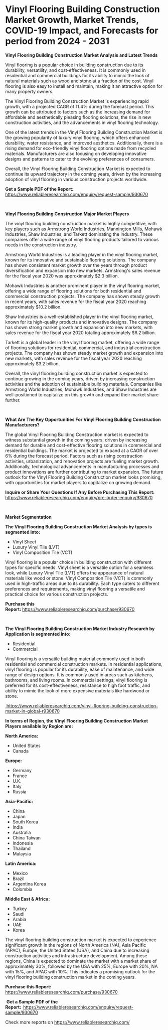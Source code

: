 <p><h1>Vinyl Flooring Building Construction Market Growth, Market Trends, COVID-19 Impact, and Forecasts for period from 2024 - 2031</h1></p><p><strong>Vinyl Flooring Building Construction Market Analysis and Latest Trends</strong></p>
<p><p>Vinyl flooring is a popular choice in building construction due to its durability, versatility, and cost-effectiveness. It is commonly used in residential and commercial buildings for its ability to mimic the look of natural materials such as wood and stone at a fraction of the cost. Vinyl flooring is also easy to install and maintain, making it an attractive option for many property owners.</p><p>The Vinyl Flooring Building Construction Market is experiencing rapid growth, with a projected CAGR of 11.4% during the forecast period. This growth can be attributed to factors such as the increasing demand for affordable and aesthetically pleasing flooring solutions, the rise in new construction activities, and the advancements in vinyl flooring technology. </p><p>One of the latest trends in the Vinyl Flooring Building Construction Market is the growing popularity of luxury vinyl flooring, which offers enhanced durability, water resistance, and improved aesthetics. Additionally, there is a rising demand for eco-friendly vinyl flooring options made from recycled materials. Manufacturers are also focusing on developing innovative designs and patterns to cater to the evolving preferences of consumers.</p><p>Overall, the Vinyl Flooring Building Construction Market is expected to continue its upward trajectory in the coming years, driven by the increasing adoption of vinyl flooring in various construction projects worldwide.</p></p>
<p><strong>Get a Sample PDF of the Report:&nbsp;</strong> <a href="https://www.reliableresearchiq.com/enquiry/request-sample/930670">https://www.reliableresearchiq.com/enquiry/request-sample/930670</a></p>
<p>&nbsp;</p>
<p><strong>Vinyl Flooring Building Construction Major Market Players</strong></p>
<p><p>The vinyl flooring building construction market is highly competitive, with key players such as Armstrong World Industries, Mannington Mills, Mohawk Industries, Shaw Industries, and Tarkett dominating the industry. These companies offer a wide range of vinyl flooring products tailored to various needs in the construction industry.</p><p>Armstrong World Industries is a leading player in the vinyl flooring market, known for its innovative and sustainable flooring solutions. The company has shown consistent market growth over the years through product diversification and expansion into new markets. Armstrong's sales revenue for the fiscal year 2020 was approximately $2.3 billion.</p><p>Mohawk Industries is another prominent player in the vinyl flooring market, offering a wide range of flooring solutions for both residential and commercial construction projects. The company has shown steady growth in recent years, with sales revenue for the fiscal year 2020 reaching approximately $10.2 billion.</p><p>Shaw Industries is a well-established player in the vinyl flooring market, known for its high-quality products and innovative designs. The company has shown strong market growth and expansion into new markets, with sales revenue for the fiscal year 2020 totaling approximately $6.2 billion.</p><p>Tarkett is a global leader in the vinyl flooring market, offering a wide range of flooring solutions for residential, commercial, and industrial construction projects. The company has shown steady market growth and expansion into new markets, with sales revenue for the fiscal year 2020 reaching approximately $3.2 billion.</p><p>Overall, the vinyl flooring building construction market is expected to continue growing in the coming years, driven by increasing construction activities and the adoption of sustainable building materials. Companies like Armstrong World Industries, Mohawk Industries, and Shaw Industries are well-positioned to capitalize on this growth and expand their market share further.</p></p>
<p>&nbsp;</p>
<p><strong>What Are The Key Opportunities For Vinyl Flooring Building Construction Manufacturers?</strong></p>
<p><p>The global Vinyl Flooring Building Construction market is expected to witness substantial growth in the coming years, driven by increasing demand for durable and cost-effective flooring solutions in commercial and residential buildings. The market is projected to expand at a CAGR of over 6% during the forecast period. Factors such as rising construction activities, urbanization, and renovation projects are fueling market growth. Additionally, technological advancements in manufacturing processes and product innovations are further contributing to market expansion. The future outlook for the Vinyl Flooring Building Construction market looks promising, with opportunities for market players to capitalize on growing demand.</p></p>
<p><strong>Inquire or Share Your Questions If Any Before Purchasing This Report:</strong> <a href="https://www.reliableresearchiq.com/enquiry/pre-order-enquiry/930670">https://www.reliableresearchiq.com/enquiry/pre-order-enquiry/930670</a></p>
<p>&nbsp;</p>
<p><strong>Market Segmentation</strong></p>
<p><strong>The Vinyl Flooring Building Construction Market Analysis by types is segmented into:</strong></p>
<p><ul><li>Vinyl Sheet</li><li>Luxury Vinyl Tile (LVT)</li><li>Vinyl Composition Tile (VCT)</li></ul></p>
<p><p>Vinyl flooring is a popular choice in building construction with different types for specific needs. Vinyl sheet is a versatile option for a seamless look, while Luxury Vinyl Tile (LVT) offers the appearance of natural materials like wood or stone. Vinyl Composition Tile (VCT) is commonly used in high-traffic areas due to its durability. Each type caters to different preferences and requirements, making vinyl flooring a versatile and practical choice for various construction projects.</p></p>
<p><strong>Purchase this Report:&nbsp;</strong><a href="https://www.reliableresearchiq.com/purchase/930670">https://www.reliableresearchiq.com/purchase/930670</a></p>
<p>&nbsp;</p>
<p><strong>The Vinyl Flooring Building Construction Market Industry Research by Application is segmented into:</strong></p>
<p><ul><li>Residential</li><li>Commercial</li></ul></p>
<p><p>Vinyl flooring is a versatile building material commonly used in both residential and commercial construction markets. In residential applications, vinyl flooring is popular for its durability, ease of maintenance, and wide range of design options. It is commonly used in areas such as kitchens, bathrooms, and living rooms. In commercial settings, vinyl flooring is preferred for its cost-effectiveness, resistance to high foot traffic, and ability to mimic the look of more expensive materials like hardwood or stone.</p></p>
<p><a href="https://www.reliableresearchiq.com/vinyl-flooring-building-construction-market-in-global-r930670">&nbsp;https://www.reliableresearchiq.com/vinyl-flooring-building-construction-market-in-global-r930670</a></p>
<p><strong>In terms of Region, the Vinyl Flooring Building Construction Market Players available by Region are:</strong></p>
<p>
    <p> <strong> North America: </strong>
        <ul>
            <li>United States</li>
            <li>Canada</li>
        </ul>
        </p> 
    <p> <strong> Europe: </strong>
        <ul>
            <li>Germany</li>
            <li>France</li>
            <li>U.K.</li>
            <li>Italy</li>
            <li>Russia</li>
        </ul>
        </p> 
    <p> <strong> Asia-Pacific: </strong>
        <ul>
            <li>China</li>
            <li>Japan</li>
            <li>South Korea</li>
            <li>India</li>
            <li>Australia</li>
            <li>China Taiwan</li>
            <li>Indonesia</li>
            <li>Thailand</li>
            <li>Malaysia</li>
        </ul>
        </p> 
    <p> <strong> Latin America: </strong>
        <ul>
            <li>Mexico</li>
            <li>Brazil</li>
            <li>Argentina Korea</li>
            <li>Colombia</li>
        </ul>
        </p> 
    <p> <strong> Middle East & Africa: </strong>
        <ul>
            <li>Turkey</li>
            <li>Saudi</li>
            <li>Arabia</li>
            <li>UAE</li>
            <li>Korea</li>
        </ul>
    </p>
    </p>
<p><p>The vinyl flooring building construction market is expected to experience significant growth in the regions of North America (NA), Asia Pacific (APAC), Europe, the United States (USA), and China due to increasing construction activities and infrastructure development. Among these regions, China is expected to dominate the market with a market share of approximately 30%, followed by the USA with 25%, Europe with 20%, NA with 15%, and APAC with 10%. This indicates a promising outlook for the vinyl flooring building construction market in the coming years.</p></p>
<p><strong>Purchase this Report: </strong><a href="https://www.reliableresearchiq.com/purchase/930670">https://www.reliableresearchiq.com/purchase/930670</a></p>
<p>&nbsp;<strong>Get a Sample PDF of the Report:&nbsp;&nbsp;</strong><a href="https://www.reliableresearchiq.com/enquiry/request-sample/930670">https://www.reliableresearchiq.com/enquiry/request-sample/930670</a></p>
<p><strong></strong></p>
<p>Check more reports on <a href="https://www.reliableresearchiq.com/">https://www.reliableresearchiq.com/</a></p>